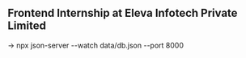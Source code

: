 ## Frontend Internship at Eleva Infotech Private Limited

-> npx json-server --watch data/db.json --port 8000
